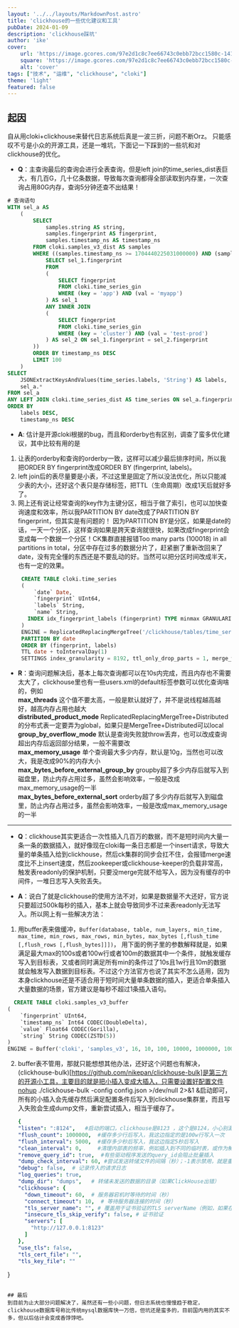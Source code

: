```yaml
---
layout: '../../layouts/MarkdownPost.astro'
title: 'clickhouse的一些优化建议和工具'
pubDate: 2024-01-09
description: 'clickhouse踩坑'
author: 'ike'
cover:
    url: 'https://image.gcores.com/97e2d1c8c7ee66743c0ebb72bcc1580c-1410-784.png'
    square: 'https://image.gcores.com/97e2d1c8c7ee66743c0ebb72bcc1580c-1410-784.png'
    alt: 'cover'
tags: ["技术", "运维", "clickhouse", "cloki"]
theme: 'light'
featured: false
---
```


## 起因
自从用cloki+clickhouse来替代日志系统后真是一波三折，问题不断Orz。
只能感叹不亏是小众的开源工具，还是一堆坑，下面记一下踩到的一些坑和对clickhouse的优化。

* **Q**：主查询最后的查询会进行全表查询，但是left join的time_series_dist表巨大，有几百G，几十亿条数据，导致每次查询都得全部读取到内存里，一次查询占用80G内存，查询5分钟还查不出结果！
```sql
# 查询语句
WITH sel_a AS
    (
        SELECT
            samples.string AS string,
            samples.fingerprint AS fingerprint,
            samples.timestamp_ns AS timestamp_ns
        FROM cloki.samples_v3_dist AS samples
        WHERE ((samples.timestamp_ns >= 1704440225031000000) AND (samples.timestamp_ns <= 1704440525031000000)) AND (samples.fingerprint IN (
            SELECT sel_1.fingerprint
            FROM
            (
                SELECT fingerprint
                FROM cloki.time_series_gin
                WHERE (key = 'app') AND (val = 'myapp')
            ) AS sel_1
            ANY INNER JOIN
            (
                SELECT fingerprint
                FROM cloki.time_series_gin
                WHERE (key = 'cluster') AND (val = 'test-prod')
            ) AS sel_2 ON sel_1.fingerprint = sel_2.fingerprint
        ))
        ORDER BY timestamp_ns DESC
        LIMIT 100
    )
SELECT
    JSONExtractKeysAndValues(time_series.labels, 'String') AS labels,
    sel_a.*
FROM sel_a
ANY LEFT JOIN cloki.time_series_dist AS time_series ON sel_a.fingerprint = time_series.fingerprint
ORDER BY
    labels DESC,
    timestamp_ns DESC
```
* **A**: 估计是开源cloki根据的bug，而且和orderby也有区别，调查了蛮多优化建议，其中比较有用的是
1. 让表的orderby和查询的orderby一致，这样可以减少最后排序时间，所以我把ORDER BY fingerprint改成ORDER BY (fingerprint, labels)。
2. left join后的表尽量要是小表，不过这里是固定了所以没法优化，所以只能减少表的大小，还好这个表只是存储标签，把TTL（生命周期）改成1天后就好多了。
3. 网上还有说让经常查询的key作为主键分区，相当于做了索引，也可以加快查询速度和效率，所以我PARTITION BY date改成了PARTITION BY fingerprint，但其实是有问题的！
   因为PARTITION BY是分区，如果是date的话，一天一个分区，这样查询如果是跨天查询就很快，如果改成fingerprint会变成每一个数据一个分区！CK集群直接报错Too many parts (100018) in all partitions in total，分区中存在过多的数据分片了，赶紧删了重新改回来了date，没有完全懂的东西还是不要乱动的好。当然可以把分区时间改成半天，也有一定的效果。
   ```sql
    CREATE TABLE cloki.time_series
    (
        `date` Date,
        `fingerprint` UInt64,
        `labels` String,
        `name` String,
      INDEX idx_fingerprint_labels (fingerprint) TYPE minmax GRANULARITY 8192
    )
    ENGINE = ReplicatedReplacingMergeTree('/clickhouse/tables/time_series/{shard}', '{replica}', date)
    PARTITION BY date
    ORDER BY (fingerprint, labels)
    TTL date + toIntervalDay(1)
    SETTINGS index_granularity = 8192, ttl_only_drop_parts = 1, merge_with_ttl_timeout = 3600
   ```
* **R**：查询问题解决后，基本上每次查询都可以在10s内完成，而且内存也不需要太大了，clickhouse里也有一些users.xml的default标签参数可以优化查询啥的，例如  
**max_threads** 这个值不要太高，一般是默认就好了，并不是说线程越高越好，越高内存占用也越大  
**distributed_product_mode**  ReplicatedReplacingMergeTree+Distributed的分布式表一定要弄为global，如果只是MergeTree+Distributed可以local  
**group_by_overflow_mode**  默认是查询失败就throw丢弃，也可以改成查询超出内存后返回部分结果，一般不需要改  
**max_memory_usage** 单个查询最大多少内存，默认是10g，当然也可以改大，我是改成90%的内存大小  
**max_bytes_before_external_group_by** groupby超了多少内存后就写入到磁盘里，防止内存占用过多，虽然会影响效率，一般是改成max_memory_usage的一半  
**max_bytes_before_external_sort** orderby超了多少内存后就写入到磁盘里，防止内存占用过多，虽然会影响效率，一般是改成max_memory_usage的一半  
  
---------
  
* **Q**：clickhouse其实更适合一次性插入几百万的数据，而不是短时间内大量一条一条的数据插入，就好像现在cloki每一条日志都是一个insert请求，导致大量的单条插入给到clickhouse，然后ck集群的同步会扛不住，会报错merge速度比不上insert速度，然后zookeeper或clickhouse-keeper的负载非常高，触发表readonly的保护机制，只要没merge完就不给写入，因为没有缓存的中间件，一堆日志写入失败丢失。
  
* **A**：说白了就是clickhouse的使用方法不对，如果是数据量不大还好，官方说只要超过500k每秒的插入，基本上就会导致同步不过来表readonly无法写入。所以网上有一些解决方法：
1. 用buffer表来做缓冲，```Buffer(database, table, num_layers, min_time, max_time, min_rows, max_rows, min_bytes, max_bytes [,flush_time [,flush_rows [,flush_bytes]]])```， 用下面的例子里的参数解释就是，如果满足最大max的100s或者100w行或者100m的数据其中一个条件，就触发缓存写入到目标表，又或者同时满足所有min的条件过了10s且1w行且10m的数据就会触发写入数据到目标表。不过这个方法官方也说了其实不怎么适用，因为本身clickhouse还是不适合用于短时间大量单条数据的插入，更适合单条插入大量数据的场景，官方建议是每秒不超过1条插入语句。  
  ```sql
    CREATE TABLE cloki.samples_v3_buffer
  (
      `fingerprint` UInt64,
      `timestamp_ns` Int64 CODEC(DoubleDelta),
      `value` Float64 CODEC(Gorilla),
      `string` String CODEC(ZSTD(5))
  )
  ENGINE = Buffer('cloki', 'samples_v3', 16, 10, 100, 10000, 1000000, 10000000, 100000000)
  ```
2. buffer表不管用，那就只能想想其他办法，还好这个问题也有解决，(clickhouse-bulk)[https://github.com/nikepan/clickhouse-bulk]是第三方的开源小工具，主要目的就是把小插入变成大插入，只需要设置好配置文件nohup ./clickhouse-bulk -config config.json >/dev/null 2>&1 &启动即可，所有的小插入会先缓存然后满足配置条件后写入到clickhouse集群里，而且写入失败会生成dump文件，重新尝试插入，相当于缓存了。  
    ```yaml
    {
    "listen": ":8124",   #启动的端口，clickhouse是8123 ，这个是8124，小心别漏了分号
    "flush_count": 1000000,  #缓存多少行后写入，我这边指定的是100w行写入一次
    "flush_interval": 5000,  #缓存多少秒后写入，我这边指定5秒后写入
    "clean_interval": 0,     #清理内部表的频率，例如插入到不同的临时表，或作为解决query_id等问题的方法，单位：毫秒
    "remove_query_id": true,  #有些驱动程序发送的query_id会阻止批量插入
    "dump_check_interval": 60, #尝试发送转储文件的间隔（秒）；-1表示禁用，就是重新尝试插入dump文件的时间
    "debug": false,  # 记录传入的请求日志
    "log_queries": true, 
    "dump_dir": "dumps",   # 转储未发送的数据的目录（如果ClickHouse出错）
    "clickhouse": {
      "down_timeout": 60,  # 服务器宕机时等待的时间（秒）
      "connect_timeout": 10,  # 等待服务器连接的时间（秒）
      "tls_server_name": "", # 覆盖用于证书验证的TLS serverName（例如，如果在多个节点上共享相同的"cluster"证书）
      "insecure_tls_skip_verify": false, # 证书验证
      "servers": [
        "http://127.0.0.1:8123"
      ]
    },
    "use_tls": false,
    "tls_cert_file": "",
    "tls_key_file": ""
  }
  ```

## 最后  
到目前为止大部分问题解决了，虽然还有一些小问题，但日志系统也慢慢趋于稳定，clickhouse数据库号称比传统mysql数据库快一万倍，但坑还是蛮多的，目前国内用的其实不多，但以后估计会变成香饽饽吧。  